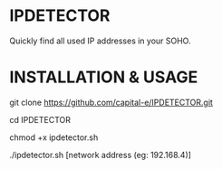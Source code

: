 # IPDETECTOR
Quickly find all used IP addresses in your SOHO.


# INSTALLATION & USAGE
git clone https://github.com/capital-e/IPDETECTOR.git

cd IPDETECTOR

chmod +x ipdetector.sh

./ipdetector.sh [network address (eg: 192.168.4)]
